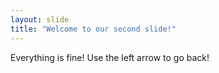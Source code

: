 ```yaml
---
layout: slide
title: "Welcome to our second slide!"
---
```

Everything is fine! 
Use the left arrow to go back!
